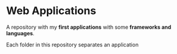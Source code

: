 # Web Applications

A repository with my **first applications** with some **frameworks and languages**.

Each folder in this repository separates an application